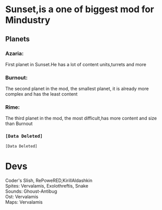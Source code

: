 # Sunset,is a one of biggest mod for Mindustry

## Planets

### Azaria:
First planet in Sunset.He has a lot of content units,turrets and more

### Burnout:
The second planet in the mod, the smallest planet, it is already more complex and has the least content

### Rime:
The third planet in the mod, the most difficult,has more content and size than Burnout

### `[Data Deleted]`
`[Data Deleted]`

# Devs
Coder's Slish, RePoweRED,KirillAldashkin\
Spites: Vervalamis, Exolothreftis, Snake\
Sounds: Ghoust-Antibug\
Ost: Vervalamis\
Maps: Vervalamis
